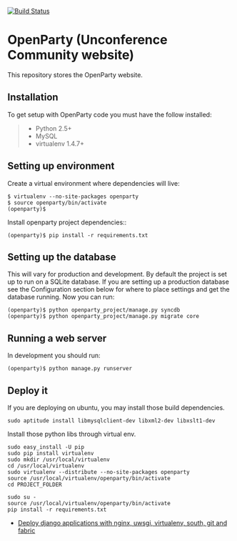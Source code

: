 [![Build Status](https://travis-ci.org/openparty/openparty.png)](https://travis-ci.org/openparty/openparty)

# OpenParty (Unconference Community website)


This repository stores the OpenParty website.


## Installation

To get setup with OpenParty code you must have the follow installed:

> * Python 2.5+
> * MySQL
> * virtualenv 1.4.7+

## Setting up environment


Create a virtual environment where dependencies will live:

```
$ virtualenv --no-site-packages openparty
$ source openparty/bin/activate
(openparty)$
```

Install openparty project dependencies::

```
(openparty)$ pip install -r requirements.txt
```


## Setting up the database

This will vary for production and development. By default the project is set
up to run on a SQLite database. If you are setting up a production database
see the Configuration section below for where to place settings and get the
database running. Now you can run:

```
(openparty)$ python openparty_project/manage.py syncdb
(openparty)$ python openparty_project/manage.py migrate core
```

## Running a web server

In development you should run:

```
(openparty)$ python manage.py runserver
```

## Deploy it

If you are deploying on ubuntu, you may install those build dependencies.

```
sudo aptitude install libmysqlclient-dev libxml2-dev libxslt1-dev
```

Install those python libs through virtual env.

```
sudo easy_install -U pip
sudo pip install virtualenv
sudo mkdir /usr/local/virtualenv
cd /usr/local/virtualenv
sudo virtualenv --distribute --no-site-packages openparty
source /usr/local/virtualenv/openparty/bin/activate
cd PROJECT_FOLDER

```

```
sudo su -
source /usr/local/virtualenv/openparty/bin/activate
pip install -r requirements.txt
```

- [Deploy django applications with nginx, uwsgi, virtualenv, south, git and fabric](http://www.abidibo.net/blog/2012/06/20/deploy-django-applications-nginx-uwsgi-virtualenv-south-git-and-fabric-part-4/)
